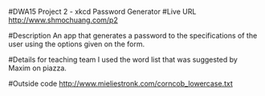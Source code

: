 #DWA15 Project 2 - xkcd Password Generator
#Live URL
http://www.shmochuang.com/p2

#Description
An app that generates a password to the specifications of the user using the options given on the form.

#Details for teaching team
I used the word list that was suggested by Maxim on piazza.

#Outside code
http://www.mieliestronk.com/corncob_lowercase.txt